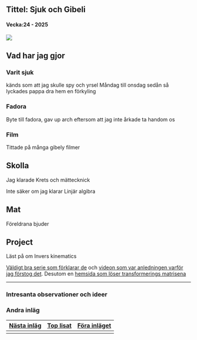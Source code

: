 ## Tittel: Sjuk och Gibeli

#### Vecka:24 - 2025


![](assets/20250615_223435_2025-06-15_22-26-512.gif)

## Vad har jag gjor

### Varit sjuk

känds som att jag skulle spy och yrsel Måndag till onsdag sedån så lyckades pappa dra hem en förkyling

### Fadora

Byte till fadora, gav up arch eftersom att jag inte årkade ta handom os

### Film

Tittade på många gibely filmer


## Skolla

Jag klarade Krets och mättecknick

Inte säker om jag klarar Linjär algibra


## Mat

Föreldrana bjuder

## Project

Läst på om Invers kinematics

[Väldigt bra serie som förklarar de](https://www.youtube.com/watch?v=9HfcMkfLh6k&list=PLNX7fogrcaPLlaHoQMGVMbBE05OyyiQQG) och [videon som var anledningen varför jag förstog det](https://www.youtube.com/watch?v=SefTCXrpL8U&t=2s). Desutom en [hemsida som löser transformerings matrisena](https://prajankya.me/dh/)

---

### Intresanta observationer och ideer

### Andra inläg


| [Nästa inläg](https://caspian.rosengren.nu/blog/26-25.html) | [Top lisat](https://caspian.rosengren.nu/blog.html) | [Föra inläget](https://caspian.rosengren.nu/blog/22-25.html) |
| --------------------------------------------------------------- | ----------------------------------------------------- | ---------------------------------------------------------------- |
|                                                               |                                                     |                                                                |
